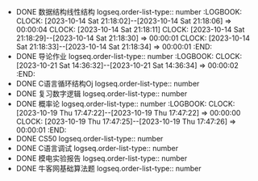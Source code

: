 - DONE 数据结构线性结构
  logseq.order-list-type:: number
  :LOGBOOK:
  CLOCK: [2023-10-14 Sat 21:18:02]--[2023-10-14 Sat 21:18:06] =>  00:00:04
  CLOCK: [2023-10-14 Sat 21:18:11]
  CLOCK: [2023-10-14 Sat 21:18:29]--[2023-10-14 Sat 21:18:30] =>  00:00:01
  CLOCK: [2023-10-14 Sat 21:18:33]--[2023-10-14 Sat 21:18:34] =>  00:00:01
  :END:
- DONE 导论作业
  logseq.order-list-type:: number
  :LOGBOOK:
  CLOCK: [2023-10-21 Sat 14:36:32]--[2023-10-21 Sat 14:36:34] =>  00:00:02
  :END:
- DONE C语言循环结构Oj
  logseq.order-list-type:: number
- DONE 复习数字逻辑
  logseq.order-list-type:: number
- DONE 概率论
  logseq.order-list-type:: number
  :LOGBOOK:
  CLOCK: [2023-10-19 Thu 17:47:22]--[2023-10-19 Thu 17:47:22] =>  00:00:00
  CLOCK: [2023-10-19 Thu 17:47:25]--[2023-10-19 Thu 17:47:26] =>  00:00:01
  :END:
- DONE CS50
  logseq.order-list-type:: number
- DONE C语言调试
  logseq.order-list-type:: number
- DONE 模电实验报告
  logseq.order-list-type:: number
- DONE 牛客网基础算法题
  logseq.order-list-type:: number